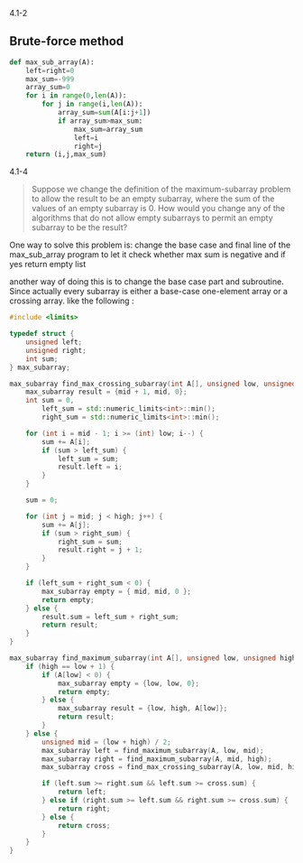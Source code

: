 4.1-2 
## Brute-force method 
```python
def max_sub_array(A):
    left=right=0
    max_sum=-999
    array_sum=0
    for i in range(0,len(A)):
        for j in range(i,len(A)):
            array_sum=sum(A[i:j+1])
            if array_sum>max_sum:
                max_sum=array_sum
                left=i
                right=j
    return (i,j,max_sum)  
```

4.1-4

>Suppose we change the definition of the maximum-subarray problem to allow the result to be an empty subarray, where the sum of the values of an empty subarray is 0. How would you change any of the algorithms that do not allow empty subarrays to permit an empty subarray to be the result?

One way to solve this problem is: change the base case and final line of the max_sub_array program to let it check whether max sum is negative and if yes return empty list 

another way of doing this is to change the base case part and subroutine. Since actually every subarray is either a base-case one-element array or a crossing array.
like the following :
```c++
#include <limits>

typedef struct {
    unsigned left;
    unsigned right;
    int sum;
} max_subarray;

max_subarray find_max_crossing_subarray(int A[], unsigned low, unsigned mid, unsigned high) {
    max_subarray result = {mid + 1, mid, 0};
    int sum = 0,
        left_sum = std::numeric_limits<int>::min();
        right_sum = std::numeric_limits<int>::min();

    for (int i = mid - 1; i >= (int) low; i--) {
        sum += A[i];
        if (sum > left_sum) {
            left_sum = sum;
            result.left = i;
        }
    }

    sum = 0;

    for (int j = mid; j < high; j++) {
        sum += A[j];
        if (sum > right_sum) {
            right_sum = sum;
            result.right = j + 1;
        }
    }

    if (left_sum + right_sum < 0) {
        max_subarray empty = { mid, mid, 0 };
        return empty;
    } else {
        result.sum = left_sum + right_sum;
        return result;
    }
}

max_subarray find_maximum_subarray(int A[], unsigned low, unsigned high) {
    if (high == low + 1) {
        if (A[low] < 0) {
            max_subarray empty = {low, low, 0};
            return empty;
        } else {
            max_subarray result = {low, high, A[low]};
            return result;
        }
    } else {
        unsigned mid = (low + high) / 2;
        max_subarray left = find_maximum_subarray(A, low, mid);
        max_subarray right = find_maximum_subarray(A, mid, high);
        max_subarray cross = find_max_crossing_subarray(A, low, mid, high);

        if (left.sum >= right.sum && left.sum >= cross.sum) {
            return left;
        } else if (right.sum >= left.sum && right.sum >= cross.sum) {
            return right;
        } else {
            return cross;
        }
    }
}
```
